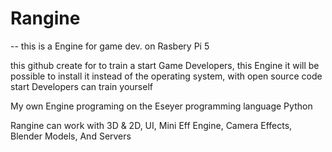 # Rangine
-- this is a Engine for game dev. on Rasbery Pi 5

this github create for to train a start Game Developers, this Engine it will be possible to install it instead of the operating system, with open source code start Developers can train yourself

My own Engine programing on the Eseyer programming language Python

Rangine can work with 3D & 2D, UI, Mini Eff Engine, Camera Effects, Blender Models, And Servers
